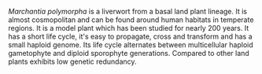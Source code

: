 *Marchantia polymorpha* is a liverwort from a basal land plant lineage.
It is almost cosmopolitan and can be found around human habitats in
temperate regions. It is a model plant which has been studied for nearly
200 years. It has a short life cycle, it's easy to propagate, cross and
transform and has a small haploid genome. Its life cycle alternates
between multicellular haploid gametophyte and diploid sporophyte
generations. Compared to other land plants exhibits low genetic
redundancy.
